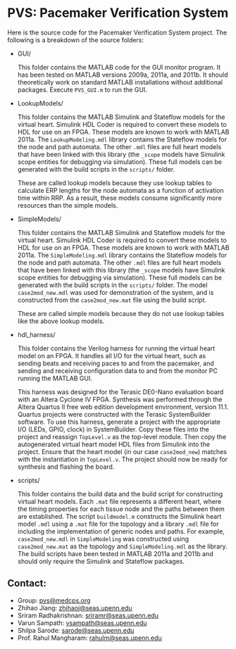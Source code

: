 PVS: Pacemaker Verification System
===

Here is the source code for the Pacemaker Verification System project. The
following is a breakdown of the source folders:

* GUI/

	This folder contains the MATLAB code for the GUI monitor program. It has been
	tested on MATLAB versions 2009a, 2011a, and 2011b. It should theoretically
	work on standard MATLAB installations without additional packages. Execute
	`PVS_GUI.m` to run the GUI.

* LookupModels/

	This folder contains the MATLAB Simulink and Stateflow models for the virtual
	heart. Simulink HDL Coder is required to convert these models to HDL for use
	on an FPGA. These models are known to work with MATLAB 2011a.  The
	`LookupModeling.mdl` library contains the Stateflow models for the node and
	path automata. The other `.mdl` files are full heart models that have been
	linked with this library (the `_scope` models have Simulink scope entities for
	debugging via simulation). These full models can be generated with the build
	scripts in the `scripts/` folder.

	These are called lookup models because they use lookup tables to calculate ERP
	lengths for the node automata as a function of activation time within RRP. As
	a result, these models consume significantly more resources than the simple
	models.

* SimpleModels/

	This folder contains the MATLAB Simulink and Stateflow models for the virtual
	heart. Simulink HDL Coder is required to convert these models to HDL for use
	on an FPGA. These models are known to work with MATLAB 2011a.  The
	`SimpleModeling.mdl` library contains the Stateflow models for the node and
	path automata. The other `.mdl` files are full heart models that have been
	linked with this library (the `_scope` models have Simulink scope entities for
	debugging via simulation). These full models can be generated with the build
	scripts in the `scripts/` folder. The model `case2mod_new.mdl` was used for
	demonstration of the system, and is constructed from the `case2mod_new.mat`
	file using the build script.

	These are called simple models because they do not use lookup tables like the
	above lookup models.

* hdl_harness/

	This folder contains the Verilog harness for running the virtual heart model
	on an FPGA. It handles all I/O for the virtual heart, such as sending beats
	and receiving paces to and from the pacemaker, and sending and receiving
	configuration data to and from the monitor PC running the MATLAB GUI.

	This harness was designed for the Terasic DE0-Nano evaluation board with an
	Altera Cyclone IV FPGA. Synthesis was performed through the Altera Quartus II
	free web edition development environment, version 11.1. Quartus projects were
	constructed with the Terasic SystemBuilder software. To use this harness,
	generate a project with the appropriate I/O (LEDs, GPIO, clock) in
	SystemBuilder. Copy these files into the project and reassign `TopLevel.v` as
	the top-level module. Then copy the autogenerated virtual heart model HDL
	files from Simulink into the project. Ensure that the heart model (in our case
	`case2mod_new`) matches with the instantiation in `TopLevel.v`. The project
	should now be ready for synthesis and flashing the board.

* scripts/

	This folder contains the build data and the build script for constructing
	virtual heart models. Each `.mat` file represents a different heart, where the
	timing properties for each tissue node and the paths between them are
	established. The script `buildmodel.m` constructs the Simulink heart model
	`.mdl` using a `.mat` file for the topology and a library `.mdl` file for
	including the  implementation of generic nodes and paths. For example,
	`case2mod_new.mdl` in `SimpleModeling` was constructed using
	`case2mod_new.mat` as the topology and `SimpleModeling.mdl` as the library.
	The build scripts have been tested in MATLAB 2011a and 2011b and should only
	require the Simulink and Stateflow packages.

Contact:
-------
* Group: pvs@medcps.org
* Zhihao Jiang: zhihaoj@seas.upenn.edu
* Sriram Radhakrishnan: sriramr@seas.upenn.edu
* Varun Sampath: vsampath@seas.upenn.edu
* Shilpa Sarode: sarode@seas.upenn.edu
* Prof. Rahul Mangharam: rahulm@seas.upenn.edu
